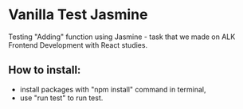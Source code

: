 # Vanilla Test Jasmine
Testing "Adding" function using Jasmine - task that we made on ALK Frontend Development with React studies.

## How to install:
- install packages with "npm install" command in terminal,
- use "run test" to run test.

